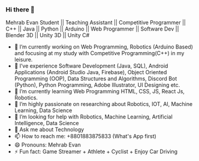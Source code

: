 ### Hi there 👋

Mehrab Evan
Student || Teaching Assistant || Competitive Programmer || C++ || Java || Python || Arduino || Web Programmer || Software Dev || Blender 3D || Unity 3D || Unity C#

- 🔭 I’m currently working on Web Programming, Robotics (Arduino Based) and focusing at my study with Competitive Programming(C++) in my leisure.
- 🔭 I’ve experience Software Development (Java, SQL), Android Applications (Android Studio Java, Firebase), Object Oriented Programming (OOP), Data Structures and Algorithms, Discord Bot (Python), Python Programming, Adobe Illustrator, UI Designing etc.
- 🌱 I’m currently learning Web Programming HTML, CSS, JS, React Js, Robotics.
- 👯 I’m highly passionate on researching about Robotics, IOT, AI, Machine Learning, Data Science
- 🤔 I’m looking for help with Robotics, Machine Learning, Artificial Intelligence, Data Science
- 💬 Ask me about Technology
- 📫 How to reach me: +8801883875833 (What's App first)
- 😄 Pronouns: Mehrab Evan
- ⚡ Fun fact: Game Streamer + Athlete + Cyclist + Enjoy Car Driving


